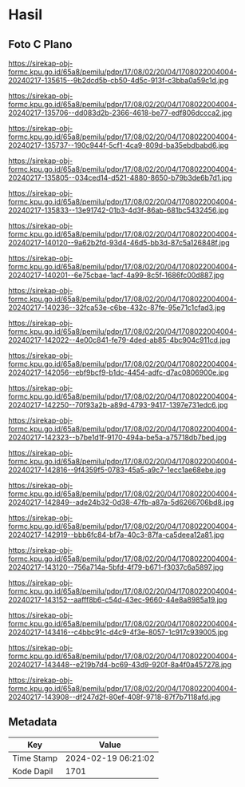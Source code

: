 # Hasil

## Foto C Plano

https://sirekap-obj-formc.kpu.go.id/65a8/pemilu/pdpr/17/08/02/20/04/1708022004004-20240217-135615--9b2dcd5b-cb50-4d5c-913f-c3bba0a59c1d.jpg

https://sirekap-obj-formc.kpu.go.id/65a8/pemilu/pdpr/17/08/02/20/04/1708022004004-20240217-135706--dd083d2b-2366-4618-be77-edf806dccca2.jpg

https://sirekap-obj-formc.kpu.go.id/65a8/pemilu/pdpr/17/08/02/20/04/1708022004004-20240217-135737--190c944f-5cf1-4ca9-809d-ba35ebdbabd6.jpg

https://sirekap-obj-formc.kpu.go.id/65a8/pemilu/pdpr/17/08/02/20/04/1708022004004-20240217-135805--034ced14-d521-4880-8650-b79b3de6b7d1.jpg

https://sirekap-obj-formc.kpu.go.id/65a8/pemilu/pdpr/17/08/02/20/04/1708022004004-20240217-135833--13e91742-01b3-4d3f-86ab-681bc5432456.jpg

https://sirekap-obj-formc.kpu.go.id/65a8/pemilu/pdpr/17/08/02/20/04/1708022004004-20240217-140120--9a62b2fd-93d4-46d5-bb3d-87c5a126848f.jpg

https://sirekap-obj-formc.kpu.go.id/65a8/pemilu/pdpr/17/08/02/20/04/1708022004004-20240217-140201--6e75cbae-1acf-4a99-8c5f-1686fc00d887.jpg

https://sirekap-obj-formc.kpu.go.id/65a8/pemilu/pdpr/17/08/02/20/04/1708022004004-20240217-140236--32fca53e-c6be-432c-87fe-95e71c1cfad3.jpg

https://sirekap-obj-formc.kpu.go.id/65a8/pemilu/pdpr/17/08/02/20/04/1708022004004-20240217-142022--4e00c841-fe79-4ded-ab85-4bc904c911cd.jpg

https://sirekap-obj-formc.kpu.go.id/65a8/pemilu/pdpr/17/08/02/20/04/1708022004004-20240217-142056--ebf9bcf9-b1dc-4454-adfc-d7ac0806900e.jpg

https://sirekap-obj-formc.kpu.go.id/65a8/pemilu/pdpr/17/08/02/20/04/1708022004004-20240217-142250--70f93a2b-a89d-4793-9417-1397e731edc6.jpg

https://sirekap-obj-formc.kpu.go.id/65a8/pemilu/pdpr/17/08/02/20/04/1708022004004-20240217-142323--b7be1d1f-9170-494a-be5a-a75718db7bed.jpg

https://sirekap-obj-formc.kpu.go.id/65a8/pemilu/pdpr/17/08/02/20/04/1708022004004-20240217-142816--9f4359f5-0783-45a5-a9c7-1ecc1ae68ebe.jpg

https://sirekap-obj-formc.kpu.go.id/65a8/pemilu/pdpr/17/08/02/20/04/1708022004004-20240217-142849--ade24b32-0d38-47fb-a87a-5d6266706bd8.jpg

https://sirekap-obj-formc.kpu.go.id/65a8/pemilu/pdpr/17/08/02/20/04/1708022004004-20240217-142919--bbb6fc84-bf7a-40c3-87fa-ca5deea12a81.jpg

https://sirekap-obj-formc.kpu.go.id/65a8/pemilu/pdpr/17/08/02/20/04/1708022004004-20240217-143120--756a714a-5bfd-4f79-b671-f3037c6a5897.jpg

https://sirekap-obj-formc.kpu.go.id/65a8/pemilu/pdpr/17/08/02/20/04/1708022004004-20240217-143152--aafff8b6-c54d-43ec-9660-44e8a8985a19.jpg

https://sirekap-obj-formc.kpu.go.id/65a8/pemilu/pdpr/17/08/02/20/04/1708022004004-20240217-143416--c4bbc91c-d4c9-4f3e-8057-1c917c939005.jpg

https://sirekap-obj-formc.kpu.go.id/65a8/pemilu/pdpr/17/08/02/20/04/1708022004004-20240217-143448--e219b7d4-bc69-43d9-920f-8a4f0a457278.jpg

https://sirekap-obj-formc.kpu.go.id/65a8/pemilu/pdpr/17/08/02/20/04/1708022004004-20240217-143908--df247d2f-80ef-408f-9718-87f7b7118afd.jpg


## Metadata

| Key        | Value               |
| ---------- | ------------------- |
| Time Stamp | 2024-02-19 06:21:02 |
| Kode Dapil | 1701                |




